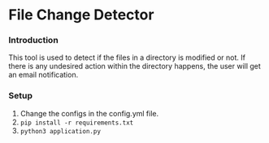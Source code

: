 # File Change Detector

### Introduction
This tool is used to detect if the files in a directory is modified or not. If there is any undesired action within the directory happens, the user will get an email notification.

### Setup
1. Change the configs in the config.yml file.
2. ```pip install -r requirements.txt```
3. ```python3 application.py```
